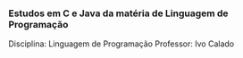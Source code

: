 ### Estudos em C e Java da matéria de Linguagem de Programação
Disciplina: Linguagem de Programação
Professor: Ivo Calado
